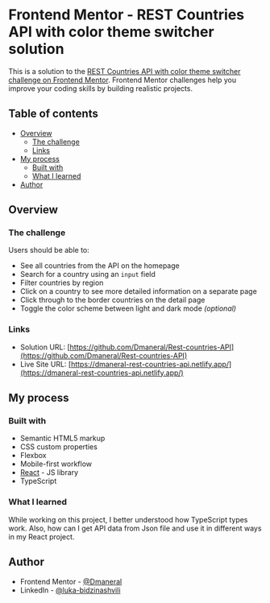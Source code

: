 # Frontend Mentor - REST Countries API with color theme switcher solution

This is a solution to the [REST Countries API with color theme switcher challenge on Frontend Mentor](https://www.frontendmentor.io/challenges/rest-countries-api-with-color-theme-switcher-5cacc469fec04111f7b848ca). Frontend Mentor challenges help you improve your coding skills by building realistic projects. 

## Table of contents

- [Overview](#overview)
  - [The challenge](#the-challenge)
  - [Links](#links)
- [My process](#my-process)
  - [Built with](#built-with)
  - [What I learned](#what-i-learned)
- [Author](#author)


## Overview

### The challenge

Users should be able to:

- See all countries from the API on the homepage
- Search for a country using an `input` field
- Filter countries by region
- Click on a country to see more detailed information on a separate page
- Click through to the border countries on the detail page
- Toggle the color scheme between light and dark mode *(optional)*

### Links

- Solution URL: [https://github.com/Dmaneral/Rest-countries-API](https://github.com/Dmaneral/Rest-countries-API)
- Live Site URL: [https://dmaneral-rest-countries-api.netlify.app/](https://dmaneral-rest-countries-api.netlify.app/)

## My process

### Built with

- Semantic HTML5 markup
- CSS custom properties
- Flexbox
- Mobile-first workflow
- [React](https://reactjs.org/) - JS library
- TypeScript

### What I learned
While working on this project, I better understood how TypeScript types work. Also, how can I get API data from Json file and use it in different ways in my React project. 


## Author

- Frontend Mentor - [@Dmaneral](https://www.frontendmentor.io/profile/Dmaneral)
- LinkedIn - [@luka-bidzinashvili](https://www.linkedin.com/in/luka-bidzinashvili/)


